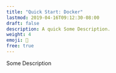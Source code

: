 ```yaml
---
title: "Quick Start: Docker"
lastmod: 2019-04-16T09:12:30-08:00
draft: false
description: A quick Some Description. 
weight: 4
emoji: 🧟
free: true
---
```


Some Description